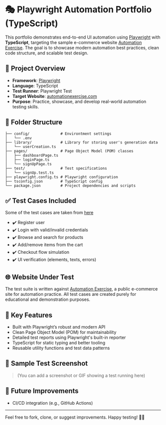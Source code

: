 # 🎭 Playwright Automation Portfolio (TypeScript)

This portfolio demonstrates end-to-end UI automation using [Playwright](https://playwright.dev/) with **TypeScript**, targeting the sample e-commerce website [Automation Exercise](https://automationexercise.com/). The goal is to showcase modern automation best practices, clean code structure, and scalable test design.

## 🧪 Project Overview

- **Framework**: [Playwright](https://playwright.dev/)
- **Language**: TypeScript
- **Test Runner**: Playwright Test
- **Target Website**: [automationexercise.com](https://automationexercise.com/)
- **Purpose**: Practice, showcase, and develop real-world automation testing skills.

## 📁 Folder Structure

```
├── config/              # Environtment settings
│   └── .env
├── library/             # Library for storing user's generation data
│   └── userCreation.ts
├── pages/               # Page Object Model (POM) classes
│   ├── dashboardPage.ts
│   ├── loginPage.ts
│   └── signUpPage.ts
├── test/                # Test specifications
│   └── signUp.test.ts
├── playwright.config.ts # Playwright configuration
├── tsconfig.json        # TypeScript config
└── package.json         # Project dependencies and scripts
```

## ✅ Test Cases Included
Some of the test cases are taken from [here](https://automationexercise.com/test_cases)
- ✔️ Register user
- ✔️ Login with valid/invalid credentials
- ✔️ Browse and search for products
- ✔️ Add/remove items from the cart
- ✔️ Checkout flow simulation
- ✔️ UI verification (elements, texts, errors)


## 🌐 Website Under Test

The test suite is written against [Automation Exercise](https://automationexercise.com/), a public e-commerce site for automation practice. All test cases are created purely for educational and demonstration purposes.


## 📌 Key Features

- Built with Playwright’s robust and modern API
- Clean Page Object Model (POM) for maintainability
- Detailed test reports using Playwright's built-in reporter
- TypeScript for static typing and better tooling
- Reusable utility functions and test data patterns

## 📸 Sample Test Screenshot

> (You can add a screenshot or GIF showing a test running here)

## 📖 Future Improvements

- CI/CD integration (e.g., GitHub Actions)


---

Feel free to fork, clone, or suggest improvements. Happy testing! 🧪✨
